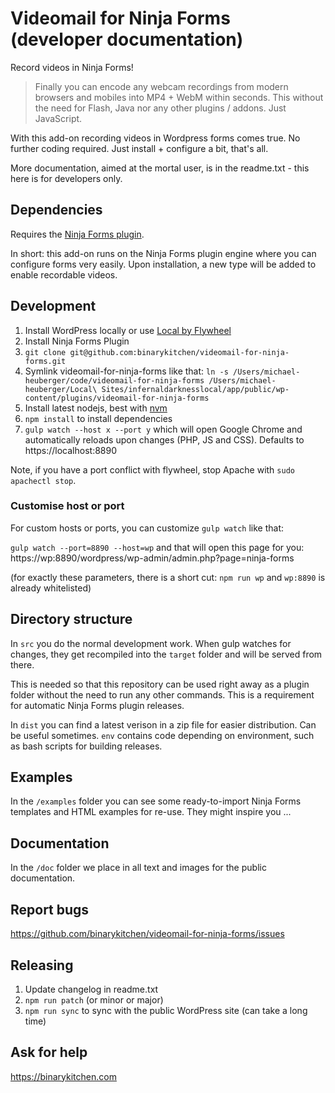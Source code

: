 # Videomail for Ninja Forms (developer documentation)

Record videos in Ninja Forms!

> Finally you can encode any webcam recordings from modern browsers and mobiles into MP4 + WebM within seconds. This without the need for Flash, Java nor any other plugins / addons. Just JavaScript.

With this add-on recording videos in Wordpress forms comes true. No further coding required. Just install + configure a bit, that's all.

More documentation, aimed at the mortal user, is in the readme.txt - this here is for developers only.

## Dependencies

Requires the [Ninja Forms plugin](https://github.com/wpninjas/ninja-forms).

In short: this add-on runs on the Ninja Forms plugin engine where you can configure forms very easily. Upon installation, a new type will be added to enable recordable videos.

## Development

1. Install WordPress locally or use [Local by Flywheel](https://local.getflywheel.com/)
2. Install Ninja Forms Plugin
3. `git clone git@github.com:binarykitchen/videomail-for-ninja-forms.git`
4. Symlink videomail-for-ninja-forms like that: `ln -s /Users/michael-heuberger/code/videomail-for-ninja-forms /Users/michael-heuberger/Local\ Sites/infernaldarknesslocal/app/public/wp-content/plugins/videomail-for-ninja-forms`
5. Install latest nodejs, best with [nvm](https://github.com/creationix/nvm)
6. `npm install` to install dependencies
7. `gulp watch --host x --port y` which will open Google Chrome and automatically reloads upon changes (PHP, JS and CSS). Defaults to https://localhost:8890

Note, if you have a port conflict with flywheel, stop Apache with `sudo apachectl stop`.

### Customise host or port

For custom hosts or ports, you can customize `gulp watch` like that:

`gulp watch --port=8890 --host=wp` and that will open this page for you:
https://wp:8890/wordpress/wp-admin/admin.php?page=ninja-forms

(for exactly these parameters, there is a short cut: `npm run wp` and `wp:8890` is already whitelisted)

## Directory structure

In `src` you do the normal development work. When gulp watches for changes, they get recompiled into the `target` folder and will be served from there.

This is needed so that this repository can be used right away as a plugin folder without the need to run any other commands. This is a requirement for automatic Ninja Forms plugin releases.

In `dist` you can find a latest verison in a zip file for easier distribution. Can be useful sometimes. `env` contains code depending on environment, such as bash scripts for building releases.

## Examples

In the `/examples` folder you can see some ready-to-import Ninja Forms templates and HTML examples for re-use. They might inspire you ...

## Documentation

In the `/doc` folder we place in all text and images for the public documentation.

## Report bugs

https://github.com/binarykitchen/videomail-for-ninja-forms/issues

## Releasing

1. Update changelog in readme.txt
2. `npm run patch` (or minor or major)
3. `npm run sync` to sync with the public WordPress site (can take a long time)

## Ask for help

https://binarykitchen.com
